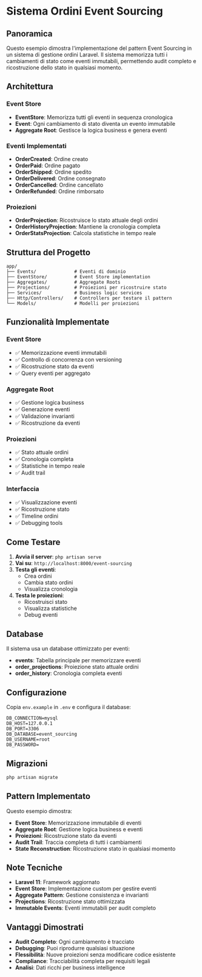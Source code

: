 # Sistema Ordini Event Sourcing

## Panoramica

Questo esempio dimostra l'implementazione del pattern Event Sourcing in un sistema di gestione ordini Laravel. Il sistema memorizza tutti i cambiamenti di stato come eventi immutabili, permettendo audit completo e ricostruzione dello stato in qualsiasi momento.

## Architettura

### Event Store
- **EventStore**: Memorizza tutti gli eventi in sequenza cronologica
- **Event**: Ogni cambiamento di stato diventa un evento immutabile
- **Aggregate Root**: Gestisce la logica business e genera eventi

### Eventi Implementati
- **OrderCreated**: Ordine creato
- **OrderPaid**: Ordine pagato
- **OrderShipped**: Ordine spedito
- **OrderDelivered**: Ordine consegnato
- **OrderCancelled**: Ordine cancellato
- **OrderRefunded**: Ordine rimborsato

### Proiezioni
- **OrderProjection**: Ricostruisce lo stato attuale degli ordini
- **OrderHistoryProjection**: Mantiene la cronologia completa
- **OrderStatsProjection**: Calcola statistiche in tempo reale

## Struttura del Progetto

```
app/
├── Events/              # Eventi di dominio
├── EventStore/          # Event Store implementation
├── Aggregates/          # Aggregate Roots
├── Projections/         # Proiezioni per ricostruire stato
├── Services/            # Business logic services
├── Http/Controllers/    # Controllers per testare il pattern
└── Models/              # Modelli per proiezioni
```

## Funzionalità Implementate

### Event Store
- ✅ Memorizzazione eventi immutabili
- ✅ Controllo di concorrenza con versioning
- ✅ Ricostruzione stato da eventi
- ✅ Query eventi per aggregato

### Aggregate Root
- ✅ Gestione logica business
- ✅ Generazione eventi
- ✅ Validazione invarianti
- ✅ Ricostruzione da eventi

### Proiezioni
- ✅ Stato attuale ordini
- ✅ Cronologia completa
- ✅ Statistiche in tempo reale
- ✅ Audit trail

### Interfaccia
- ✅ Visualizzazione eventi
- ✅ Ricostruzione stato
- ✅ Timeline ordini
- ✅ Debugging tools

## Come Testare

1. **Avvia il server**: `php artisan serve`
2. **Vai su**: `http://localhost:8000/event-sourcing`
3. **Testa gli eventi**:
   - Crea ordini
   - Cambia stato ordini
   - Visualizza cronologia
4. **Testa le proiezioni**:
   - Ricostruisci stato
   - Visualizza statistiche
   - Debug eventi

## Database

Il sistema usa un database ottimizzato per eventi:
- **events**: Tabella principale per memorizzare eventi
- **order_projections**: Proiezione stato attuale ordini
- **order_history**: Cronologia completa eventi

## Configurazione

Copia `env.example` in `.env` e configura il database:

```env
DB_CONNECTION=mysql
DB_HOST=127.0.0.1
DB_PORT=3306
DB_DATABASE=event_sourcing
DB_USERNAME=root
DB_PASSWORD=
```

## Migrazioni

```bash
php artisan migrate
```

## Pattern Implementato

Questo esempio dimostra:
- **Event Store**: Memorizzazione immutabile di eventi
- **Aggregate Root**: Gestione logica business e eventi
- **Proiezioni**: Ricostruzione stato da eventi
- **Audit Trail**: Traccia completa di tutti i cambiamenti
- **State Reconstruction**: Ricostruzione stato in qualsiasi momento

## Note Tecniche

- **Laravel 11**: Framework aggiornato
- **Event Store**: Implementazione custom per gestire eventi
- **Aggregate Pattern**: Gestione consistenza e invarianti
- **Projections**: Ricostruzione stato ottimizzata
- **Immutable Events**: Eventi immutabili per audit completo

## Vantaggi Dimostrati

- **Audit Completo**: Ogni cambiamento è tracciato
- **Debugging**: Puoi riprodurre qualsiasi situazione
- **Flessibilità**: Nuove proiezioni senza modificare codice esistente
- **Compliance**: Tracciabilità completa per requisiti legali
- **Analisi**: Dati ricchi per business intelligence
